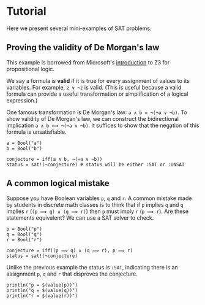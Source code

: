 # Tutorial
Here we present several mini-examples of SAT problems.
## Proving the validity of De Morgan's law
This example is borrowed from Microsoft's [introduction](https://microsoft.github.io/z3guide/docs/logic/propositional-logic/) to Z3 for propositional logic.

We say a formula is **valid** if it is true for every assignment of values to its variables. For example, `z ∨ ¬z` is valid. (This is useful because a valid formula can provide a useful transformation or simplification of a logical expression.)

One famous transformation is De Morgan's law: `a ∧ b = ¬(¬a ∨ ¬b)`. To show validity of De Morgan's law, we can construct the bidirectional implication `a ∧ b ⟺ ¬(¬a ∨ ¬b)`. It suffices to show that the negation of this formula is unsatisfiable.

```@example
a = Bool("a")
b = Bool("b")

conjecture = iff(a ∧ b, ¬(¬a ∨ ¬b))
status = sat!(¬conjecture) # status will be either :SAT or :UNSAT
```
## A common logical mistake
Suppose you have Boolean variables `p`, `q` and `r`. A common mistake made by students in discrete math classes is to think that if `p` implies `q` and `q` implies `r` (`(p ⟹ q) ∧ (q ⟹ r)`) then `p` must imply `r` (`p ⟹ r`). Are these statements equivalent? We can use a SAT solver to check.

```@example
p = Bool("p")
q = Bool("q")
r = Bool("r")

conjecture = iff((p ⟹ q) ∧ (q ⟹ r), p ⟹ r)
status = sat!(¬conjecture)
```
Unlike the previous example the status is `:SAT`, indicating there is an assignment `p`, `q` and `r` that disproves the conjecture.

```@example
println("p = $(value(p))")
println("q = $(value(q))")
println("r = $(value(r))")
```
